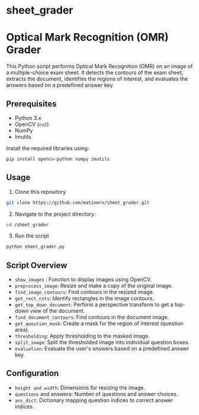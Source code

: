 # sheet_grader

# Optical Mark Recognition (OMR) Grader

This Python script performs Optical Mark Recognition (OMR) on an image of a multiple-choice exam sheet. It detects the contours of the exam sheet, extracts the document, identifies the regions of interest, and evaluates the answers based on a predefined answer key.

## Prerequisites

- Python 3.x
- OpenCV (`cv2`)
- NumPy
- Imutils

Install the required libraries using:

```bash
pip install opencv-python numpy imutils
```
## Usage
1. Clone this repository
```bash
git clone https://github.com/matinmrv/sheet_grader.git
```
2. Navigate to the project directory:
```bash
cd /sheet_grader
```
3. Run the script
```bash
python sheet_grader.py
```

## Script Overview
- `show_images` : Function to display images using OpenCV.
- `preprocess_image`: Resize and make a copy of the original image.
- `find_image_contours`: Find contours in the resized image.
- `get_rect_cnts`: Identify rectangles in the image contours.
- `get_top_down_document`: Perform a perspective transform to get a top-down view of the document.
- `find_document_contours`: Find contours in the document image.
- `get_question_mask`: Create a mask for the region of interest (question area).
- `thresholding`: Apply thresholding to the masked image.
- `split_image`: Split the thresholded image into individual question boxes.
- `evaluation`: Evaluate the user's answers based on a predefined answer key.

## Configuration
* `height and width`: Dimensions for resizing the image.
* `questions` and answers: Number of questions and answer choices.
* `ans_dict`: Dictionary mapping question indices to correct answer indices.
